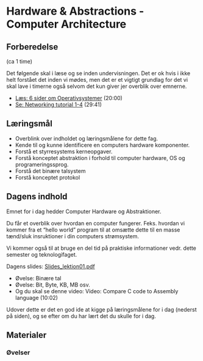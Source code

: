 # Hardware & Abstractions - Computer Architecture

## Forberedelse
(ca 1 time)

Det følgende skal i læse og se inden undervisningen. Det er ok hvis i ikke helt forstået det inden vi mødes, men det er et vigtigt grundlag for det vi skal lave i timerne også selvom det kun giver jer overblik over emnerne.  

* [Læs: 6 sider om Operativsystemer](assets/6_sider_om_Operativsystemer.pdf) (20:00)
* [Se: Networking tutorial 1-4](https://www.youtube.com/watch?v=XaGXPObx2Gs&list=PLowKtXNTBypH19whXTVoG3oKSuOcw_XeW) (29:41)

## Læringsmål

* Overblink over indholdet og læringsmålene for dette fag.
* Kende til og kunne identificere en computers hardware komponenter.
* Forstå et styrresystems kerneopgaver.
* Forstå konceptet abstraktion i forhold til computer hardware, OS og programeringssprog. 
* Forstå det binære talsystem
* Forstå konceptet protokol


## Dagens indhold
Emnet for i dag hedder Computer Hardware og Abstraktioner.

Du får et overblik over hvordan en computer fungerer. Feks. hvordan vi kommer fra et “hello world” program til at omsætte dette til en masse tænd/sluk insruktioner i din computers strømsystem. 

Vi kommer også til at bruge en del tid på praktiske informationer vedr. dette semester og teknologifaget.    

Dagens slides: [Slides_lektion01.pdf](Slides_lektione01.pdf)

* Øvelse: Binære tal
* Øvelse: Bit, Byte, KB, MB osv.
* Og du skal se denne video: Video: Compare C code to Assembly language (10:02)

Udover dette er det en god ide at kigge på læringsmålene for i dag (nederst på siden), og se efter om du har lært det du skulle for i dag.
## Materialer

### Øvelser
